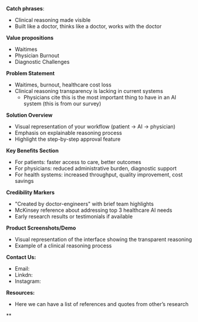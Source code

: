 **Catch phrases**:

* Clinical reasoning made visible
* Built like a doctor, thinks like a doctor, works with the doctor

**Value propositions**

* Waitimes
* Physician Burnout
* Diagnostic Challenges

**Problem Statement**

* Waitimes, burnout, healthcare cost loss
* Clinical reasoning transparency is lacking in current systems
  * Physicians cite this is the most important thing to have in an AI system (this is from our survey)

**Solution Overview**

* Visual representation of your workflow (patient → AI → physician)
* Emphasis on explainable reasoning process
* Highlight the step-by-step approval feature

**Key Benefits Section**

* For patients: faster access to care, better outcomes
* For physicians: reduced administrative burden, diagnostic support
* For health systems: increased throughput, quality improvement, cost savings

**Credibility Markers**

* "Created by doctor-engineers" with brief team highlights
* McKinsey reference about addressing top 3 healthcare AI needs
* Early research results or testimonials if available

**Product Screenshots/Demo**

* Visual representation of the interface showing the transparent reasoning
* Example of a clinical reasoning process

**Contact Us:**

* Email:
* Linkdn:
* Instagram:

**Resources:**

* Here we can have a list of references and quotes from other’s research

**
